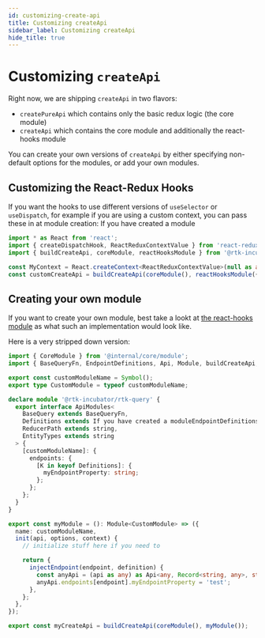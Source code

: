 ```yaml
---
id: customizing-create-api
title: Customizing createApi
sidebar_label: Customizing createApi
hide_title: true
---
```


# Customizing `createApi`

Right now, we are shipping `createApi` in two flavors:

- `createPureApi` which contains only the basic redux logic (the core module)
- `createApi` which contains the core module and additionally the react-hooks module

You can create your own versions of `createApi` by either specifying non-default options for the modules, or add your own modules.

## Customizing the React-Redux Hooks

If you want the hooks to use different versions of `useSelector` or `useDispatch`, for example if you are using a custom context, you can pass these in at module creation:
If you have created a module

```ts
import * as React from 'react';
import { createDispatchHook, ReactReduxContextValue } from 'react-redux';
import { buildCreateApi, coreModule, reactHooksModule } from '@rtk-incubator/rtk-query';

const MyContext = React.createContext<ReactReduxContextValue>(null as any);
const customCreateApi = buildCreateApi(coreModule(), reactHooksModule({ useDispatch: createDispatchHook(MyContext) }));
```

## Creating your own module

If you want to create your own module, best take a lookt at [the react-hooks module](https://github.com/rtk-incubator/rtk-query/blob/next/src/react-hooks/module.ts) as what such an implementation would look like.

Here is a very stripped down version:

```ts
import { CoreModule } from '@internal/core/module';
import { BaseQueryFn, EndpointDefinitions, Api, Module, buildCreateApi, coreModule } from '@rtk-incubator/rtk-query';

export const customModuleName = Symbol();
export type CustomModule = typeof customModuleName;

declare module '@rtk-incubator/rtk-query' {
  export interface ApiModules<
    BaseQuery extends BaseQueryFn,
    Definitions extends If you have created a moduleEndpointDefinitions,
    ReducerPath extends string,
    EntityTypes extends string
  > {
    [customModuleName]: {
      endpoints: {
        [K in keyof Definitions]: {
          myEndpointProperty: string;
        };
      };
    };
  }
}

export const myModule = (): Module<CustomModule> => ({
  name: customModuleName,
  init(api, options, context) {
    // initialize stuff here if you need to

    return {
      injectEndpoint(endpoint, definition) {
        const anyApi = (api as any) as Api<any, Record<string, any>, string, string, CustomModule | CoreModule>;
        anyApi.endpoints[endpoint].myEndpointProperty = 'test';
      },
    };
  },
});

export const myCreateApi = buildCreateApi(coreModule(), myModule());
```
